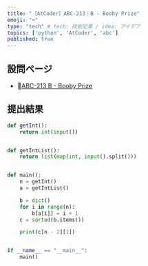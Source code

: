```yaml
---
title: "［AtCoder］ABC-213｜B - Booby Prize"
emoji: "⌨️"
type: "tech" # tech: 技術記事 / idea: アイデア
topics: ['python', 'AtCoder', 'abc']
published: true
---
```


## 設問ページ

- 🔗[ABC-213 B - Booby Prize](https://atcoder.jp/contests/abc213/tasks/abc213_b)

## 提出結果

```python
def getInt():
    return int(input())


def getIntList():
    return list(map(int, input().split()))


def main():
    n = getInt()
    a = getIntList()

    b = dict()
    for i in range(n):
        b[a[i]] = i + 1
    c = sorted(b.items())

    print(c[n - 2][1])


if __name__ == "__main__":
    main()
```
